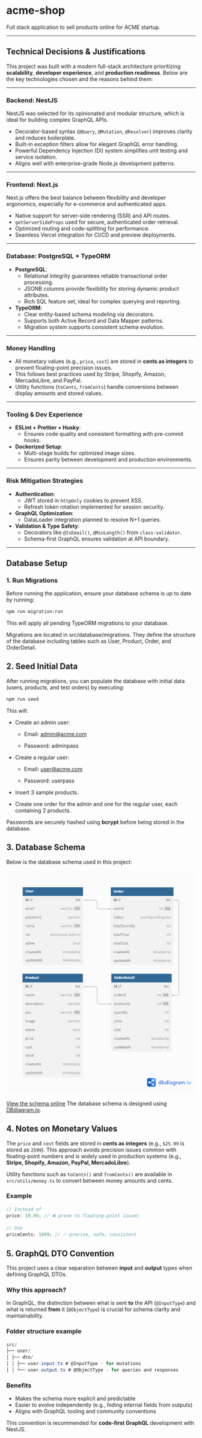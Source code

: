 # acme-shop

Full stack application to sell products online for ACME startup.

---

## Technical Decisions & Justifications

This project was built with a modern full-stack architecture prioritizing **scalability**, **developer experience**, and **production readiness**. Below are the key technologies chosen and the reasons behind them:

---

### Backend: NestJS

NestJS was selected for its opinionated and modular structure, which is ideal for building complex GraphQL APIs.

- Decorator-based syntax (`@Query`, `@Mutation`, `@Resolver`) improves clarity and reduces boilerplate.
- Built-in exception filters allow for elegant GraphQL error handling.
- Powerful Dependency Injection (DI) system simplifies unit testing and service isolation.
- Aligns well with enterprise-grade Node.js development patterns.

---

### Frontend: Next.js

Next.js offers the best balance between flexibility and developer ergonomics, especially for e-commerce and authenticated apps.

- Native support for server-side rendering (SSR) and API routes.
- `getServerSideProps` used for secure, authenticated order retrieval.
- Optimized routing and code-splitting for performance.
- Seamless Vercel integration for CI/CD and preview deployments.

---

### Database: PostgreSQL + TypeORM

- **PostgreSQL**:
  - Relational integrity guarantees reliable transactional order processing.
  - JSONB columns provide flexibility for storing dynamic product attributes.
  - Rich SQL feature set, ideal for complex querying and reporting.
- **TypeORM**:
  - Clear entity-based schema modeling via decorators.
  - Supports both Active Record and Data Mapper patterns.
  - Migration system supports consistent schema evolution.

---

### Money Handling

- All monetary values (e.g., `price`, `cost`) are stored in **cents as integers** to prevent floating-point precision issues.
- This follows best practices used by Stripe, Shopify, Amazon, MercadoLibre, and PayPal.
- Utility functions (`toCents`, `fromCents`) handle conversions between display amounts and stored values.

---

### Tooling & Dev Experience

- **ESLint + Prettier + Husky**:
  - Ensures code quality and consistent formatting with pre-commit hooks.
- **Dockerized Setup**:
  - Multi-stage builds for optimized image sizes.
  - Ensures parity between development and production environments.

---

### Risk Mitigation Strategies

- **Authentication**:
  - JWT stored in `httpOnly` cookies to prevent XSS.
  - Refresh token rotation implemented for session security.
- **GraphQL Optimization**:
  - DataLoader integration planned to resolve N+1 queries.
- **Validation & Type Safety**:
  - Decorators like `@IsEmail()`, `@MinLength()` from `class-validator`.
  - Schema-first GraphQL ensures validation at API boundary.

---

## Database Setup

### 1. Run Migrations

Before running the application, ensure your database schema is up to date by running:

```bash
npm run migration:run
```

This will apply all pending TypeORM migrations to your database.

Migrations are located in src/database/migrations. They define the structure of the database including tables such as User, Product, Order, and OrderDetail.

## 2. Seed Initial Data

After running migrations, you can populate the database with initial data (users, products, and test orders) by executing:

```bash
npm run seed
```

This will:

- Create an admin user:

  - Email: admin@acme.com

  - Password: adminpass

- Create a regular user:

  - Email: user@acme.com

  - Password: userpass

- Insert 3 sample products.

- Create one order for the admin and one for the regular user, each containing 2 products.

Passwords are securely hashed using **bcrypt** before being stored in the database.

## 3. Database Schema

Below is the database schema used in this project:

![Database Diagram](./docs/Acme_DB2_diagram.png)

[View the schema online](https://dbdiagram.io/d/Acme_DB2-684ddac63cc77757c8e67b10)
The database schema is designed using [DBdiagram.io](https://dbdiagram.io).

## 4. Notes on Monetary Values

The `price` and `cost` fields are stored in **cents as integers** (e.g., `$25.99` is stored as `2599`).
This approach avoids precision issues common with floating-point numbers and is widely used in production systems (e.g., **Stripe, Shopify, Amazon, PayPal, MercadoLibre**).

Utility functions such as `toCents()` and `fromCents()` are available in `src/utils/money.ts` to convert between money amounts and cents.

### Example

```ts
// Instead of
price: 19.99; // ❌ prone to floating-point issues

// Use
priceCents: 1999; // ✅ precise, safe, consistent
```

## 5. GraphQL DTO Convention

This project uses a clear separation between **input** and **output** types when defining GraphQL DTOs.

### Why this approach?

In GraphQL, the distinction between what is sent **to** the API (`@InputType`) and what is returned **from** it (`@ObjectType`) is crucial for schema clarity and maintainability.

### Folder structure example

```csharp
src/
├── user/
│ ├── dto/
│ │ ├── user.input.ts # @InputType - for mutations
│ │ └── user.output.ts # @ObjectType - for queries and responses
```

### Benefits

- Makes the schema more explicit and predictable
- Easier to evolve independently (e.g., hiding internal fields from outputs)
- Aligns with GraphQL tooling and community conventions

This convention is recommended for **code-first GraphQL** development with NestJS.
